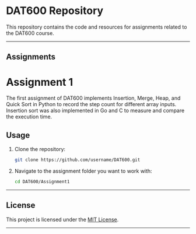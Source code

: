# DAT600 Repository
This repository contains the code and resources for assignments related to the DAT600 course.

---

## Assignments
 # Assignment 1
   The first assignment of DAT600 implements Insertion, Merge, Heap, and Quick Sort in Python to
record the step count for different array inputs. Insertion sort was also implemented in Go and C to
measure and compare the execution time.

## Usage

1. Clone the repository:
   ```bash
   git clone https://github.com/username/DAT600.git
   ```

2. Navigate to the assignment folder you want to work with:
   ```bash
   cd DAT600/Assignment1
   ```

---

## License

This project is licensed under the [MIT License](LICENSE).

---

